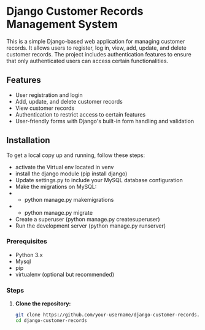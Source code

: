 # Django Customer Records Management System

This is a simple Django-based web application for managing customer records. It allows users to register, log in, view, add, update, and delete customer records. The project includes authentication features to ensure that only authenticated users can access certain functionalities.

## Features

- User registration and login
- Add, update, and delete customer records
- View customer records
- Authentication to restrict access to certain features
- User-friendly forms with Django's built-in form handling and validation

## Installation

To get a local copy up and running, follow these steps:
- activate the Virtual env located in venv
- install the django module (pip install django)
- Update settings.py to include your MySQL database configuration
- Make the migrations on MySQL:
- - python manage.py makemigrations
- - python manage.py migrate
- Create a superuser (python manage.py createsuperuser)
- Run the development server (python manage.py runserver)

### Prerequisites

- Python 3.x
- Mysql
- pip
- virtualenv (optional but recommended)

### Steps

1. **Clone the repository:**

   ```bash
   git clone https://github.com/your-username/django-customer-records.git
   cd django-customer-records
